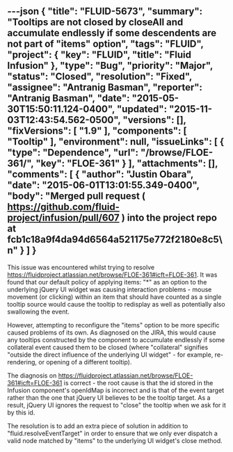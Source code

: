 ---json
{
  "title": "FLUID-5673",
  "summary": "Tooltips are not closed by closeAll and accumulate endlessly if some descendents are not part of \"items\" option",
  "tags": "FLUID",
  "project": {
    "key": "FLUID",
    "title": "Fluid Infusion"
  },
  "type": "Bug",
  "priority": "Major",
  "status": "Closed",
  "resolution": "Fixed",
  "assignee": "Antranig Basman",
  "reporter": "Antranig Basman",
  "date": "2015-05-30T15:50:11.124-0400",
  "updated": "2015-11-03T12:43:54.562-0500",
  "versions": [],
  "fixVersions": [
    "1.9"
  ],
  "components": [
    "Tooltip"
  ],
  "environment": null,
  "issueLinks": [
    {
      "type": "Dependence",
      "url": "/browse/FLOE-361/",
      "key": "FLOE-361"
    }
  ],
  "attachments": [],
  "comments": [
    {
      "author": "Justin Obara",
      "date": "2015-06-01T13:01:55.349-0400",
      "body": "Merged pull request ( <https://github.com/fluid-project/infusion/pull/607> ) into the project repo at fcb1c18a9f4da94d6564a521175e772f2180e8c5\n"
    }
  ]
}
---
This issue was encountered whilst trying to resolve <https://fluidproject.atlassian.net/browse/FLOE-361#icft=FLOE-361>. It was found that our default policy of applying items: "\*" as an option to the underlying jQuery UI widget was causing interaction problems - mouse movement (or clicking) within an item that should have counted as a single tooltip source would cause the tooltip to redisplay as well as potentially also swallowing the event.

However, attempting to reconfigure the "items" option to be more specific caused problems of its own. As diagnosed on the JIRA, this would cause any tooltips constructed by the component to accumulate endlessly if some collateral event caused them to be closed (where "collateral" signifies "outside the direct influence of the underlying UI widget" - for example, re-rendering, or opening of a different tooltip).

The diagnosis on <https://fluidproject.atlassian.net/browse/FLOE-361#icft=FLOE-361> is correct - the root cause is that the id stored in the Infusion component's openIdMap is incorrect and is that of the event target rather than the one that jQuery UI believes to be the tooltip target. As a result, jQuery UI ignores the request to "close" the tooltip when we ask for it by this id.

The resolution is to add an extra piece of solution in addition to "fluid.resolveEventTarget" in order to ensure that we only ever dispatch a valid node matched by "items" to the underlying UI widget's close method.

        